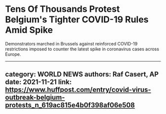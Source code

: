 # Tens Of Thousands Protest Belgium's Tighter COVID-19 Rules Amid Spike

Demonstrators marched in Brussels against reinforced COVID-19 restrictions imposed to counter the latest spike in coronavirus cases across Europe.

---
category: WORLD NEWS
authors: Raf Casert, AP
date: 2021-11-21
link: https://www.huffpost.com/entry/covid-virus-outbreak-belgium-protests_n_619ac815e4b0f398af06e508
---
